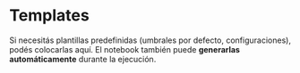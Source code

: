 # Templates
Si necesitás plantillas predefinidas (umbrales por defecto, configuraciones), podés colocarlas aquí.
El notebook también puede **generarlas automáticamente** durante la ejecución.
